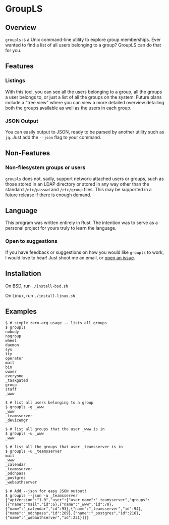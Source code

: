 # GroupLS

## Overview

`groupls` is a Unix command-line utility to explore group memberships. Ever wanted to find
a list of all users belonging to a group? GroupLS can do that for you.

## Features

### Listings
With this tool, you can see all the users belonging to a group, all the groups a user belongs to,
or just a list of all the groups on the system. Future plans include a "tree view" where you can
view a more detailed overview detailing both the groups available as well as the users in each group.

### JSON Output
You can easily output to JSON, ready to be parsed by another utility such as `jq`. Just add the `--json`
flag to your command.

## Non-Features

### Non-filesystem groups or users

`groupls` does not, sadly, support network-attached users or groups, such as those stored in an LDAP directory or stored in any way other than the standard `/etc/passwd` and `/etc/group` files. This may be supported in a future release if there is enough demand.

## Language
This program was written entirely in Rust. The intention was to serve as a personal project for
yours truly to learn the language. 


### Open to suggestions

If you have feedback or suggestions on how you would like `groupls` to work,
I would love to hear! Just shoot me an email, or [open an issue](https://github.com/philip-peterson/groupls/issues/new).

## Installation

On BSD, run `./install-bsd.sh`

On Linux, run `./install-linux.sh`

## Examples

```shell
$ # simple zero-arg usage -- lists all groups
$ groupls
nobody
nogroup
wheel
daemon
sys
tty
operator
mail
bin
owner
everyone
_taskgated
group
staff
_www
```

```shell
$ # list all users belonging to a group
$ groupls -g _www
_www
_teamsserver
_devicemgr
```

```shell
$ # list all groups that the user _www is in
$ groupls -u _www
_www
```

```shell
$ # list all the groups that user _teamsserver is in
$ groupls -u _teamsserver
mail
_www
_calendar
_teamsserver
_odchpass
_postgres
_webauthserver
```

```shell
$ # Add --json for easy JSON output!
$ groupls --json -u _teamsserver
{"apiVersion":"1.0","user":{"user_name":"_teamsserver","groups":[{"name":"mail","id":6},{"name":"_www","id":70},{"name":"_calendar","id":93},{"name":"_teamsserver","id":94},{"name":"_odchpass","id":209},{"name":"_postgres","id":216},{"name":"_webauthserver","id":221}]}}
```
